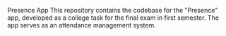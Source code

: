 Presence App
This repository contains the codebase for the "Presence" app, developed as a college task for the final exam in first semester. The app serves as an attendance management system.
